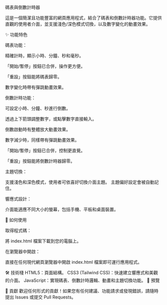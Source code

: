 碼表與倒數計時器

這是一個簡潔且功能豐富的網頁應用程式，結合了碼表和倒數計時器功能。它提供直觀的使用者介面，並支援淺色/深色模式切換，以及數字變化的動畫效果。

✨ 功能特色

碼表功能：

  精確計時，顯示小時、分鐘、秒和毫秒。

  「開始/暫停」按鈕已合併，操作更方便。

  「重設」按鈕能將碼表歸零。

  數字變化時帶有彈跳動畫效果。


倒數計時功能：

  可設定小時、分鐘、秒進行倒數。
  
  透過上下箭頭調整數字，或點擊數字直接輸入。
  
  倒數啟動時有整體放大動畫效果。
  
  數字減少時，同樣帶有彈跳動畫效果。
  
「開始/暫停」按鈕已合併，控制更直覺。

「重設」按鈕能將倒數計時器歸零。


主題切換：

支援淺色和深色模式，使用者可依喜好切換介面主題。
主題偏好設定會被自動記住。


響應式設計：

介面能適應不同大小的螢幕，包括手機、平板和桌面裝置。


🚀 如何使用

取得程式碼：

將 index.html 檔案下載到您的電腦上。

在瀏覽器中開啟：

直接在任何現代網頁瀏覽器中開啟 index.html 檔案即可運行應用程式。

🛠️ 技術棧
HTML5：頁面結構。
CSS3 (Tailwind CSS)：快速建立響應式和美觀的介面。
JavaScript：實現碼表、倒數計時邏輯、動畫和主題切換功能。
📸 預覽

🤝 貢獻
歡迎任何形式的貢獻！如果您有任何建議、功能請求或發現錯誤，請隨時提出 Issues 或提交 Pull Requests。
